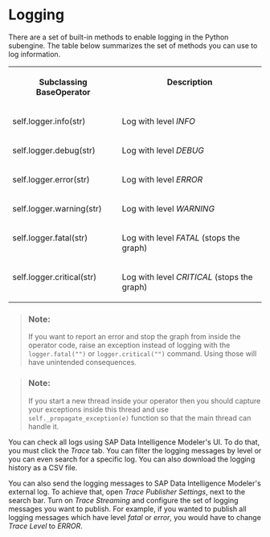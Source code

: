 <!-- loio603c6d6a7d384343b91ac7c593738465 -->

# Logging

There are a set of built-in methods to enable logging in the Python subengine. The table below summarizes the set of methods you can use to log information.




<table>
<tr>
<th valign="top">

Subclassing BaseOperator

</th>
<th valign="top">

Description

</th>
</tr>
<tr>
<td valign="top">

self.logger.info\(str\)

</td>
<td valign="top">

Log with level *INFO* 

</td>
</tr>
<tr>
<td valign="top">

self.logger.debug\(str\)

</td>
<td valign="top">

Log with level *DEBUG* 

</td>
</tr>
<tr>
<td valign="top">

self.logger.error\(str\)

</td>
<td valign="top">

Log with level *ERROR* 

</td>
</tr>
<tr>
<td valign="top">

self.logger.warning\(str\)

</td>
<td valign="top">

Log with level *WARNING* 

</td>
</tr>
<tr>
<td valign="top">

self.logger.fatal\(str\)

</td>
<td valign="top">

Log with level *FATAL* \(stops the graph\)

</td>
</tr>
<tr>
<td valign="top">

self.logger.critical\(str\)

</td>
<td valign="top">

Log with level *CRITICAL* \(stops the graph\)

</td>
</tr>
</table>

> ### Note:  
> If you want to report an error and stop the graph from inside the operator code, raise an exception instead of logging with the `logger.fatal("")` or `logger.critical("")` command. Using those will have unintended consequences.

> ### Note:  
> If you start a new thread inside your operator then you should capture your exceptions inside this thread and use `self._propagate_exception(e)` function so that the main thread can handle it.

You can check all logs using SAP Data Intelligence Modeler's UI. To do that, you must click the *Trace* tab. You can filter the logging messages by level or you can even search for a specific log. You can also download the logging history as a CSV file.

You can also send the logging messages to SAP Data Intelligence Modeler's external log. To achieve that, open *Trace Publisher Settings*, next to the search bar. Turn on *Trace Streaming* and configure the set of logging messages you want to publish. For example, if you wanted to publish all logging messages which have level *fatal* or *error*, you would have to change *Trace Level* to *ERROR*.

